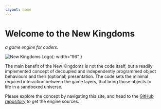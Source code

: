 ```yaml
---
layout: home
---
```

# Welcome to the New&nbsp;Kingdoms
_a game engine for coders._

![New Kingdoms Logo](../../assets/images/new-kingdoms-logo.png){: width="96" }

The main benefit of the New Kingdoms is not the code itself, but a readily implemented concept of decoupled and independently programmed object behaviours and their (optional) presentation. The code sets the minimal required interaction between the game layers, that bring those objects to life in a sandboxed universe.

Please explore the concept by navigating this site, and head to the [GitHub repository](https://github.com/kujunda-seda/new-kingdoms) to get the engine sources.